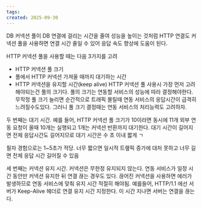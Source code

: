 ```yaml
---
tags: 
created: 2025-09-30
---
```

DB 커넥션 풀이 DB 연결에 걸리는 시간을 줄여 성능을 높이는 것처럼 HTTP 연결도 커넥션 풀을 사용하면 연결 시간 줄일 수 있어 응답 속도 향상에 도움이 된다.

HTTP 커넥션 풀을 사용할 때는 다음 3가지를 고려
- HTTP 커넥션 풀 크기
- 풀에서 HTTP 커넥션 가져올 때까지 대기하는 시간
- HTTP 커넥션을 유지할 시간(keep alive)
HTTP 커넥션 풀 사용시 가장 먼저 고려해야되는건 풀의 크기다. 풀의 크기는 연동할 서비스의 성능에 따라 결정해야한다. 무작정 풀 크기 늘리면 순간적으로 트래픽 몰릴때 연동 서비스의 응답시간이 급격히 느려질수도있다. 그러니 풀 크기 결정때는 연동 서비스의 처리능력도 고려하자.

두 번째는 대기 시간. 예를 들어, HTTP 커넥션 풀 크기가 10이라면 동시에 11개 외부 연동 요청이 올때 10개는 실행되고 1개는 커넥션 반환까지 대기한다. 대기 시간이 길어지면 전체 응답시간도 길어지므로 대기 시간은 수 초 이내 짧게 ㄱ

필자 경험으로는 1~5초가 적당. 너무 짧으면 일시적 트랲픽 증가에 대처 못하고 너무 길면 전체 응답 시간 길어질 수 있음

세 번째는 커넥션 유지 시간. 커넥션은 무한정 유지되지 않는다. 연동 서비스가 일정 시간 동안만 커넥션 유지한 뒤 연결 끊는 경우도 있다. 끊어진 커넥션을 사용하면 에러가 발생하므로 연동 서비스에 맞춰 유지 시간 적절히 해야됨. 예를들어, HTTP/1.1 에선 서버가 Keep-Alive 헤더로 연결 유지 시간 지정한다. 이 시간 지나면 서버는 연결을 끊는다.

